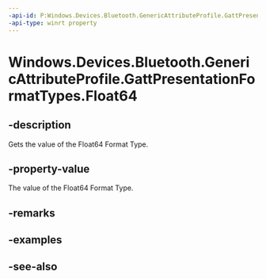 ```yaml
---
-api-id: P:Windows.Devices.Bluetooth.GenericAttributeProfile.GattPresentationFormatTypes.Float64
-api-type: winrt property
---
```


<!-- Property syntax
public byte Float64 { get; }
-->

# Windows.Devices.Bluetooth.GenericAttributeProfile.GattPresentationFormatTypes.Float64

## -description
Gets the value of the Float64 Format Type.

## -property-value
The value of the Float64 Format Type.

## -remarks

## -examples

## -see-also
